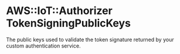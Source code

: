 # AWS::IoT::Authorizer TokenSigningPublicKeys<a name="aws-properties-iot-authorizer-tokensigningpublickeys"></a>

The public keys used to validate the token signature returned by your custom authentication service\.
